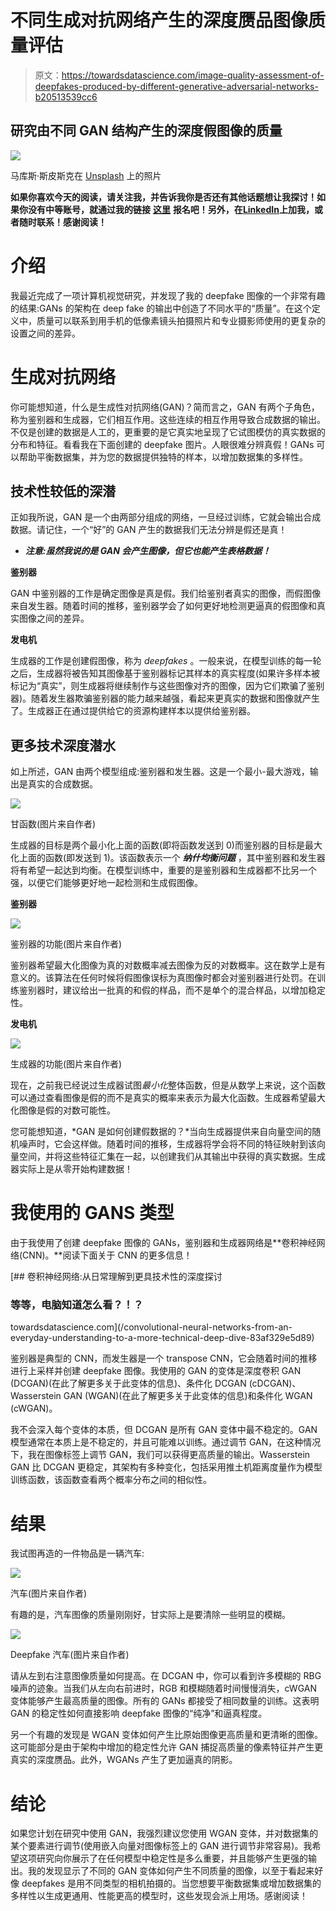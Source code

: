 # 不同生成对抗网络产生的深度赝品图像质量评估

> 原文：<https://towardsdatascience.com/image-quality-assessment-of-deepfakes-produced-by-different-generative-adversarial-networks-b20513539cc6>

## 研究由不同 GAN 结构产生的深度假图像的质量

![](img/d9f17e9b6bdf4ed29b9bcd77da1739c6.png)

马库斯·斯皮斯克在 [Unsplash](https://unsplash.com?utm_source=medium&utm_medium=referral) 上的照片

**如果你喜欢今天的阅读，请关注我，并告诉我你是否还有其他话题想让我探讨！如果你没有中等账号，就通过我的链接** [**这里**](https://ben-mccloskey20.medium.com/membership) **报名吧！另外，在**[**LinkedIn**](https://www.linkedin.com/in/benjamin-mccloskey-169975a8/)**上加我，或者随时联系！感谢阅读！**

# 介绍

我最近完成了一项计算机视觉研究，并发现了我的 deepfake 图像的一个非常有趣的结果:GANs 的架构在 deep fake 的输出中创造了不同水平的“质量”。在这个定义中，质量可以联系到用手机的低像素镜头拍摄照片和专业摄影师使用的更复杂的设置之间的差异。

# 生成对抗网络

你可能想知道，什么是生成性对抗网络(GAN)？简而言之，GAN 有两个子角色，称为鉴别器和生成器，它们相互作用。这些连续的相互作用导致合成数据的输出。不仅是创建的数据是人工的，更重要的是它真实地呈现了它试图模仿的真实数据的分布和特征。看看我在下面创建的 deepfake 图片。人眼很难分辨真假！GANs 可以帮助平衡数据集，并为您的数据提供独特的样本，以增加数据集的多样性。

## 技术性较低的深潜

正如我所说，GAN 是一个由两部分组成的网络，一旦经过训练，它就会输出合成数据。请记住，一个“好”的 GAN 产生的数据我们无法分辨是假还是真！

* ***注意:虽然我说的是 GAN 会产生图像，但它也能产生表格数据！***

**鉴别器**

GAN 中鉴别器的工作是确定图像是真是假。我们给鉴别者真实的图像，而假图像来自发生器。随着时间的推移，鉴别器学会了如何更好地检测更逼真的假图像和真实图像之间的差异。

**发电机**

生成器的工作是创建假图像，称为 *deepfakes* 。一般来说，在模型训练的每一轮之后，生成器将被告知其图像基于鉴别器标记其样本的真实程度(如果许多样本被标记为“真实”，则生成器将继续制作与这些图像对齐的图像，因为它们欺骗了鉴别器)。随着发生器欺骗鉴别器的能力越来越强，看起来更真实的数据和图像就产生了。生成器正在通过提供给它的资源构建样本以提供给鉴别器。

## 更多技术深度潜水

如上所述，GAN 由两个模型组成:鉴别器和发生器。这是一个最小-最大游戏，输出是真实的合成数据。

![](img/93efc6da531e1a6bee1a0aa6ce46b4f5.png)

甘函数(图片来自作者)

生成器的目标是两个最小化上面的函数(即将函数发送到 0)而鉴别器的目标是最大化上面的函数(即发送到 1)。该函数表示一个 ***纳什均衡问题*** ，其中鉴别器和发生器将有希望一起达到均衡。在模型训练中，重要的是鉴别器和生成器都不比另一个强，以便它们能够更好地一起检测和生成假图像。

**鉴别器**

![](img/bf96d7e0351f12b45f4fcc3f64d626be.png)

鉴别器的功能(图片来自作者)

鉴别器希望最大化图像为真的对数概率减去图像为反的对数概率。这在数学上是有意义的。该算法在任何时候将假图像误标为真图像时都会对鉴别器进行处罚。在训练鉴别器时，建议给出一批真的和假的样品，而不是单个的混合样品，以增加稳定性。

**发电机**

![](img/d90507b1b4064cc65ef5141828bd4ac1.png)

生成器的功能(图片来自作者)

现在，之前我已经说过生成器试图*最小化*整体函数，但是从数学上来说，这个函数可以通过查看图像是假的而不是真实的概率来表示为最大化函数。生成器希望最大化图像是假的对数可能性。

您可能想知道，*GAN 是如何创建假数据的？*当向生成器提供来自向量空间的随机噪声时，它会这样做。随着时间的推移，生成器将学会将不同的特征映射到该向量空间，并将这些特征汇集在一起，以创建我们从其输出中获得的真实数据。生成器实际上是从零开始构建数据！

# 我使用的 GANS 类型

由于我使用了创建 deepfake 图像的 GANs，鉴别器和生成器网络是**卷积神经网络(CNN)。**阅读下面关于 CNN 的更多信息！

[](/convolutional-neural-networks-from-an-everyday-understanding-to-a-more-technical-deep-dive-83af329e5d89) [## 卷积神经网络:从日常理解到更具技术性的深度探讨

### 等等，电脑知道怎么看？！？

towardsdatascience.com](/convolutional-neural-networks-from-an-everyday-understanding-to-a-more-technical-deep-dive-83af329e5d89) 

鉴别器是典型的 CNN，而发生器是一个 transpose CNN，它会随着时间的推移进行上采样并创建 deepfake 图像。我使用的 GAN 的变体是深度卷积 GAN (DCGAN)(在此了解更多关于此变体的信息)、条件化 DCGAN (cDCGAN)、Wasserstein GAN (WGAN)(在此了解更多关于此变体的信息)和条件化 WGAN (cWGAN)。

我不会深入每个变体的本质，但 DCGAN 是所有 GAN 变体中最不稳定的。GAN 模型通常在本质上是不稳定的，并且可能难以训练。通过调节 GAN，在这种情况下，我在图像标签上调节 GAN，我们可以获得更高质量的输出。Wasserstein GAN 比 DCGAN 更稳定，其架构有多种变化，包括采用推土机距离度量作为模型训练函数，该函数查看两个概率分布之间的相似性。

# 结果

我试图再造的一件物品是一辆汽车:

![](img/df51c9f3636c4a2b4666b8a5ea22774b.png)

汽车(图片来自作者)

有趣的是，汽车图像的质量刚刚好，甘实际上是要清除一些明显的模糊。

![](img/2aafb6931122f77f26a6fec067eaeea7.png)

Deepfake 汽车(图片来自作者)

请从左到右注意图像质量如何提高。在 DCGAN 中，你可以看到许多模糊的 RBG 噪声的迹象。当我们从左向右前进时，RGB 和模糊随着时间慢慢消失，cWGAN 变体能够产生最高质量的图像。所有的 GANs 都接受了相同数量的训练。这表明 GAN 的稳定性如何直接影响 deepfake 图像的“纯净”和逼真程度。

另一个有趣的发现是 WGAN 变体如何产生比原始图像更高质量和更清晰的图像。这可能部分是由于架构中增加的稳定性允许 GAN 捕捉高质量的像素特征并产生更真实的深度赝品。此外，WGANs 产生了更加逼真的阴影。

# 结论

如果您计划在研究中使用 GAN，我强烈建议您使用 WGAN 变体，并对数据集的某个要素进行调节(使用嵌入向量对图像标签上的 GAN 进行调节非常容易)。我希望这项研究向你展示了在任何模型中稳定性是多么重要，并且能够产生更强的输出。我的发现显示了不同的 GAN 变体如何产生不同质量的图像，以至于看起来好像 deepfakes 是用不同类型的相机拍摄的。当您想要平衡数据集或增加数据集的多样性以生成更通用、性能更高的模型时，这些发现会派上用场。感谢阅读！